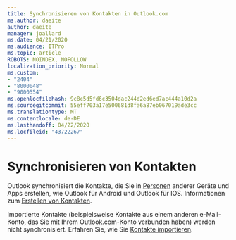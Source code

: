```yaml
---
title: Synchronisieren von Kontakten in Outlook.com
ms.author: daeite
author: daeite
manager: joallard
ms.date: 04/21/2020
ms.audience: ITPro
ms.topic: article
ROBOTS: NOINDEX, NOFOLLOW
localization_priority: Normal
ms.custom:
- "2404"
- "8000048"
- "9000554"
ms.openlocfilehash: 9c8c5d5fd6c3504dac244d2ed6ed7ac444a10d2a
ms.sourcegitcommit: 55eff703a17e500681d8fa6a87eb067019ade3cc
ms.translationtype: MT
ms.contentlocale: de-DE
ms.lasthandoff: 04/22/2020
ms.locfileid: "43722267"
---
```

# <a name="sync-contacts"></a>Synchronisieren von Kontakten

Outlook synchronisiert die Kontakte, die Sie in [Personen](https://outlook.live.com/people/) anderer Geräte und Apps erstellen, wie Outlook für Android und Outlook für IOS. Informationen zum [Erstellen von Kontakten](https://support.office.com/article/5b909158-036e-4820-92f7-2a27f57b9f01).

Importierte Kontakte (beispielsweise Kontakte aus einem anderen e-Mail-Konto, das Sie mit Ihrem Outlook.com-Konto verbunden haben) werden nicht synchronisiert. Erfahren Sie, wie Sie [Kontakte importieren](https://support.office.com/article/285a3b55-8d93-4ac8-93df-43fffd13b2f1).